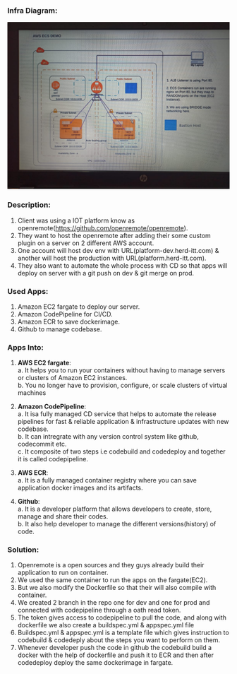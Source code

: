### Infra Diagram:
![Screenshot](arch.png)

### Description:
1. Client was using a IOT platform know as openremote(https://github.com/openremote/openremote). <br/>
2. They want to host the openremote after adding their some custom plugin on a server on 2 different AWS account. <br/>
3. One account will host dev env with URL(platform-dev.herd-itt.com) & another will host the production with URL(platform.herd-itt.com). <br/>
4. They also want to automate the whole process with CD so that apps will deploy on server with a git push on dev & git merge on prod. <br/>

### Used Apps:
1. Amazon EC2 fargate to deploy our server. <br/>
2. Amazon CodePipeline for CI/CD. <br/>
3. Amazon ECR to save dockerimage. <br/>
4. Github to manage codebase. <br/>

### Apps Into:
1. **AWS EC2 fargate**: <br/>
                    a. It helps you to run your containers without having to manage servers or clusters of Amazon EC2 instances. <br/>
                    b. You no longer have to provision, configure, or scale clusters of virtual machines <br/>

2. **Amazon CodePipeline**: <br/>
                     a. It isa  fully managed CD service that helps to automate the release pipelines for fast & reliable application & infrastructure updates with new codebase. <br/>
                     b. It can intregrate with any version control system like github, codecommit etc. <br/>
                     c. It composite of two steps i.e codebuild and codedeploy and together it is called codepipeline. <br/>

1. **AWS ECR**: <br/>
            a. It is a fully managed container registry where you can save application docker images and its artifacts. <br/>

3. **Github**: <br/>
                    a. It is a developer platform that allows developers to create, store, manage and share their codes. <br/>
                    b. It also help developer to manage the different versions(history) of code. <br/>

### Solution:
1. Openremote is a open sources and they guys already build their application to run on container.
2. We used the same container to run the apps on the fargate(EC2).
3. But we also modify the Dockerfile so that their will also compile with container.
4. We created 2 branch in the repo one for dev and one for prod and connected with codepipeline through a oath read token.
5. The token gives access to codepipeline to pull the code, and along with dockerfile we also create a buildspec.yml & appspec.yml file
6. Buildspec.yml & appspec.yml is a template file which gives instruction to codebuild & codedeply about the steps you want to perform on them.
7. Whenever developer push the code in github the codebuild build a docker with the help of dockerfile and push it to ECR and then after codedeploy deploy the same dockerimage in fargate.
